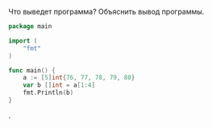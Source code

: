 Что выведет программа? Объяснить вывод программы.

```go
package main

import (
    "fmt"
)

func main() {
    a := [5]int{76, 77, 78, 79, 80}
    var b []int = a[1:4]
    fmt.Println(b)
}
```

<!-- Ответ:
 77 78 79
мы содаем срез на основе базового массива с элементами 1 - 3
.. -->.

```
